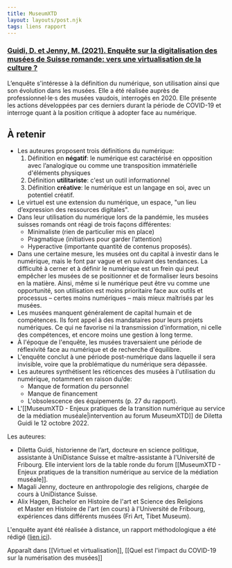 ```yaml
---
title: MuseumXTD
layout: layouts/post.njk
tags: liens rapport
---
```

### [Guidi, D. et Jenny, M. (2021). Enquête sur la digitalisation des musées de Suisse romande: vers une virtualisation de la culture ?](https://unidistance.ch/en/history/research-project/musee-20-enquete-sur-la-digitalisation-des-musees-suisses)  
L’enquête s'intéresse à la définition du numérique, son utilisation ainsi que son évolution dans les musées. Elle a été réalisée auprès de professionnel·le·s des musées vaudois, interrogés en 2020.
Elle présente les actions développées par ces derniers durant la période de COVID-19 et interroge quant à la position critique à adopter face au numérique.  

## À retenir 
- Les auteures proposent trois définitions du numérique: 
	1. Définition en **négatif**: le numérique est caractérisé en opposition avec l’analogique ou comme une transposition immatérielle d'éléments physiques
	2. Définition **utilitariste**: c'est un outil informationnel
	3. Définition **créative**: le numérique est un langage en soi, avec un potentiel créatif.
- Le virtuel est une extension du numérique, un espace, "un lieu d’expression des ressources digitales". 
- Dans leur utilisation du numérique lors de la pandémie, les musées suisses romands ont réagi de trois façons différentes:
	- Minimaliste (rien de particulier mis en place)
	- Pragmatique (initiatives pour garder l’attention)
	- Hyperactive (importante quantité de contenus proposés). 
- Dans une certaine mesure, les musées ont du capital à investir dans le numérique, mais le font par vague et en suivant des tendances. La difficulté à cerner et à définir le numérique est un frein qui peut empêcher les musées de se positionner et de formaliser leurs besoins en la matière. Ainsi, même si le numérique peut être vu comme une opportunité, son utilisation est moins prioritaire face aux outils et processus – certes moins numériques – mais mieux maîtrisés par les musées. 
- Les musées manquent généralement de capital humain et de compétences. Ils font appel à des mandataires pour leurs projets numériques. Ce qui ne favorise ni la transmission d'information, ni celle des compétences, et encore moins une gestion à long terme. 
- À l'époque de l'enquête, les musées traversaient une période de réflexivité face au numérique et de recherche d'équilibre. 
- L'enquête conclut à une période post-numérique dans laquelle il sera invisible, voire que la problématique du numérique sera dépassée. 
- Les auteures synthétisent les réticences des musées à l'utilisation du numérique, notamment en raison du/de:
	- Manque de formation du personnel
	- Manque de financement
	- L'obsolescence des équipements (p. 27 du rapport). 
- L'[[MuseumXTD - Enjeux pratiques de la transition numérique au service de la médiation muséale|intervention au forum MuseumXTD]] de Diletta Guidi le 12 octobre 2022.   

Les auteures: 
- Diletta Guidi, historienne de l’art, docteure en science politique, assistante à UniDistance Suisse et maître-assistante à l'Université de Fribourg. Elle intervient lors de la table ronde du forum [[MuseumXTD - Enjeux pratiques de la transition numérique au service de la médiation muséale]].  
- Magali Jenny, docteure en anthropologie des religions, chargée de cours à UniDistance Suisse.
- Alix Hagen, Bachelor en Histoire de l'art et Science des Religions et Master en Histoire de l'art (en cours) à l'Université de Fribourg, expériences dans différents musées (Fri Art, Tibet Museum).

L'enquête ayant été réalisée à distance, un rapport méthodologique a été rédigé ([lien ici](https://unidistance.ch/fileadmin/files/files_unidistance.ch/Documentation/Recherche/Muse%CC%81es2.0_Re%CC%81flexions_me%CC%81thodologie-a%CC%80-distance.pdf)). 

Apparaît dans [[Virtuel et virtualisation]], [[Quel est l'impact du COVID-19 sur la numérisation des musées]]